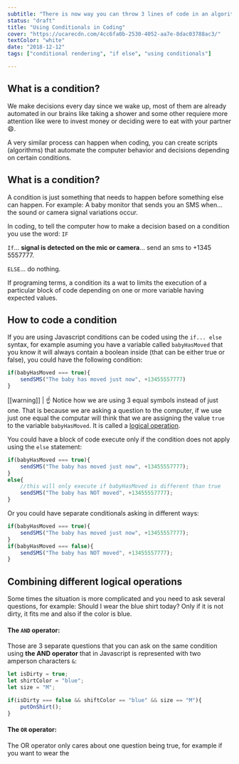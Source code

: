 ```yaml
---
subtitle: "There is now way you can throw 3 lines of code in an algorithm without have to include a conditional. It's time to guide the computer on how to make decisions!"
status: "draft"
title: "Using Conditionals in Coding"
cover: "https://ucarecdn.com/4cc6fa0b-2530-4052-aa7e-8dac03788ac3/"
textColor: "white"
date: "2018-12-12"
tags: ["conditional rendering", "if else", "using conditionals"]

---
```


## What is a condition?

We make decisions every day since we wake up, most of them are already automated in our brains like taking a shower and some other requiere more attention like were to invest money or deciding were to eat with your partner :smile:.

A very similar process can happen when coding, you can create scripts (algorithms) that automate the computer behavior and decisions depending on certain conditions.

## What is a condition?

A condition is just something that needs to happen before something else can happen. For example: A baby monitor that sends you an SMS when... the sound or camera signal variations occur.

In coding, to tell the computer how to make a decision based on a condition you use the word: `IF`

`If`... 
**signal is detected on the mic or camera**... 
send an sms to +1345 5557777.

`ELSE`... do nothing.

If programing terms, a condition its a wat to limits the execution of a particular block of code depending on one or more variable having expected values.

## How to code a condition

If you are using Javascript conditions can be coded using the `if... else` syntax, for example asuming you have a variable called `babyHasMoved` that you know it will always contain a boolean inside (that can be either true or false), you could have the following condition:
```js
if(babyHasMoved === true){
	sendSMS("The baby has moved just now", +13455557777)
}
```  
[[warning]]
| :point_up: Notice how we are using 3 equal symbols instead of just one. That is because we are asking a question to the computer, if we use just one equal the computar will think that we are assigning the value `true` to the variable `babyHasMoved`. It is called a [logical operation](https://www.youtube.com/watch?v=mbT7sSmVUS8).

You could have a block of code execute only if the condition does not apply using the `else` statement:
```js
if(babyHasMoved === true){
	sendSMS("The baby has moved just now", +13455557777);
}
else{
	//this will only execute if babyHasMoved is different than true 
	sendSMS("The baby has NOT moved", +13455557777);
}
``` 

Or you could have separate conditionals asking in different ways:
```js
if(babyHasMoved === true){
	sendSMS("The baby has moved just now", +13455557777);
}
if(babyHasMoved === false){
	sendSMS("The baby has NOT moved", +13455557777);
}
```

## Combining different logical operations

Some times the situation is more complicated and you need to ask several questions, for example: Should I wear the blue shirt today? Only if it is not dirty, it fits me and also if the color is blue.

#### The `AND` operator:

Those are 3 separate questions that you can ask on the same condition using **the AND operator** that in Javascript is represented with two amperson characters `&`:

```js
let isDirty = true;
let shirtColor = "blue";
let size = "M";

if(isDirty === false && shiftColor == "blue" && size == "M"){
	putOnShirt();
}
```

#### The `OR` operator:

The OR operator only cares about one question being true, for example if you want to wear the
<!--stackedit_data:
eyJoaXN0b3J5IjpbLTIxMDkzNjY4MzUsLTIyMTA5MjU5NywtMT
AwMzI3NTM4MCwtNjg5MzMwMjc0LDIwOTg4NjcyNzgsMTIzODY5
MDE0NiwtMTYzNTA0NzI5MywtMTIyNzI2NjM3MCw3MzA5OTgxMT
ZdfQ==
-->